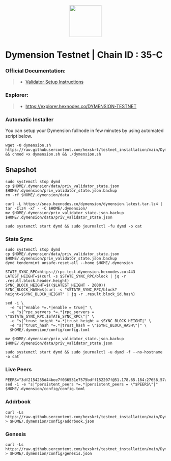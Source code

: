 <p align="center">
  <img height="100" height="auto" src="https://github.com/hexskrt/explorer/blob/7d35cffe8566d44a61bac5f541cc4b94940b5ae0/public/logos/dymension.png">
</p>

# Dymension Testnet | Chain ID : 35-C

### Official Documentation:
>- [Validator Setup Instructions](https://docs.dymension.xyz/validate/dymension-hub/build-dymd)

### Explorer:
>-  https://explorer.hexnodes.co/DYMENSION-TESTNET

### Automatic Installer
You can setup your Dymension fullnode in few minutes by using automated script below.
```
wget -O dymension.sh https://raw.githubusercontent.com/hexskrt/testnet_installation/main/Dymension/dymension.sh && chmod +x dymension.sh && ./dymension.sh
```

## Snapshot
```
sudo systemctl stop dymd
cp $HOME/.dymension/data/priv_validator_state.json $HOME/.dymension/priv_validator_state.json.backup
rm -rf $HOME/.dymension/data

curl -L https://snap.hexnodes.co/dymension/dymension.latest.tar.lz4 | tar -Ilz4 -xf - -C $HOME/.dymension/
mv $HOME/.dymension/priv_validator_state.json.backup $HOME/.dymension/data/priv_validator_state.json

sudo systemctl start dymd && sudo journalctl -fu dymd -o cat
```

### State Sync
```
sudo systemctl stop dymd
cp $HOME/.dymension/data/priv_validator_state.json $HOME/.dymension/priv_validator_state.json.backup
dymd tendermint unsafe-reset-all --home $HOME/.dymension

STATE_SYNC_RPC=https://rpc-test.dymension.hexnodes.co:443
LATEST_HEIGHT=$(curl -s $STATE_SYNC_RPC/block | jq -r .result.block.header.height)
SYNC_BLOCK_HEIGHT=$(($LATEST_HEIGHT - 2000))
SYNC_BLOCK_HASH=$(curl -s "$STATE_SYNC_RPC/block?height=$SYNC_BLOCK_HEIGHT" | jq -r .result.block_id.hash)

sed -i \
  -e "s|^enable *=.*|enable = true|" \
  -e "s|^rpc_servers *=.*|rpc_servers = \"$STATE_SYNC_RPC,$STATE_SYNC_RPC\"|" \
  -e "s|^trust_height *=.*|trust_height = $SYNC_BLOCK_HEIGHT|" \
  -e "s|^trust_hash *=.*|trust_hash = \"$SYNC_BLOCK_HASH\"|" \
  $HOME/.dymension/config/config.toml

mv $HOME/.dymension/priv_validator_state.json.backup $HOME/.dymension/data/priv_validator_state.json

sudo systemctl start dymd && sudo journalctl -u dymd -f --no-hostname -o cat
```

### Live Peers
```
PEERS="3df2154255d44bee7f036531e7575bdff152207f@51.178.65.184:27656,57a66a59cc291887f35e231b4469e2c957728862@46.4.5.45:20556,db0264c412618949ce3a63cb07328d027e433372@146.19.24.101:26646,80cce834fc749c0a9f47182665f833f97170ff4b@65.108.104.167:46656,61ddab0e1af7b8576880a6ebfd96e8a09629babc@65.21.216.73:11256,22bb74602c802bfbd4944bcadd4d5e300f2033f9@38.242.238.146:51656,290ec1fc5cc5667d4e072cf336758d744d291ef1@65.109.104.118:26656,addfc6d77659df2a91523128e40833a7cdcc603c@65.108.233.102:31656,63996f52b1dc68259ff64bb2546625c71fc9d546@176.9.48.38:26656,0d30a0790a216d01c9759ab48192d9154381e6c0@136.243.88.91:3240,77791ee9b1eb56682335c451c296f450ee649c01@44.209.89.17:26656,618ef1f11412046f6ae1230704f8d3bd9a3fee68@3.88.104.53:26656,f8175ce7bc19d015ec17083fe19b80eae2bd2a9c@65.21.239.60:46656,140d07c40c964eb063d4526561ca92e8ed796b9b@65.109.82.249:29656,998b19ed2c580acaa2fdb5057e2930a38f041750@65.109.122.105:60556,206049f230d60211e6fd746bdd430a81e53fdf3f@161.97.133.54:26656,f4be55edab4b5cb40464aa50def5d2cd39359e67@185.182.185.101:26656,513557be25d2edc51481be90c808f72cd662e1d2@167.235.250.107:26656,b37f08836471fd72e20853887b73f657d68cf96d@148.251.177.108:20556,5a0cee849e4a909b42c8b9b2df4a1e737ff2b715@194.233.90.134:26656,a98484ac9cb8235bd6a65cdf7648107e3d14dab4@116.202.231.58:14656"
sed -i -e "s|^persistent_peers *=.*|persistent_peers = \"$PEERS\"|" $HOME/.dymension/config/config.toml
```

### Addrbook
```
curl -Ls https://raw.githubusercontent.com/hexskrt/testnet_installation/main/Dymension/addrbook.json > $HOME/.dymension/config/addrbook.json
```
### Genesis
```
curl -Ls https://raw.githubusercontent.com/hexskrt/testnet_installation/main/Dymension/genesis.json > $HOME/.dymension/config/genesis.json
```